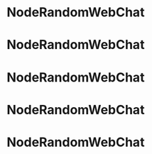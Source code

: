 # NodeRandomWebChat
# NodeRandomWebChat
# NodeRandomWebChat
# NodeRandomWebChat
# NodeRandomWebChat
